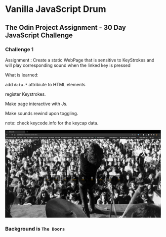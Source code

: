 # Vanilla JavaScript Drum

## The Odin Project Assignment - 30 Day JavaScript Challenge

### Challenge 1

Assignment : Create a static WebPage that is sensitive to KeyStrokes and will
play corresponding sound when the linked key is pressed 




What is learned:

add `data-*` attribiute to HTML elements

register Keystrokes.

Make page interactive with Js.

Make sounds rewind upon toggling.



note: check keycode.info for the keycap data.





![woodstock](img/woodstock.png)

### Background is `The Doors`